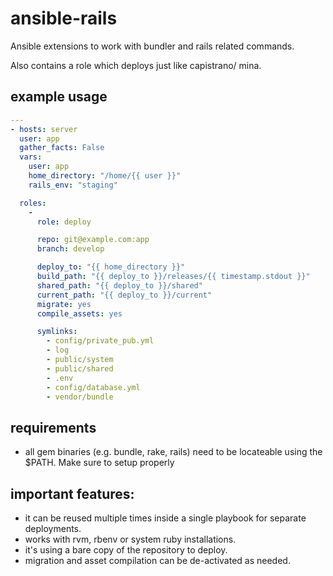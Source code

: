 # ansible-rails

Ansible extensions to work with bundler and rails related commands.

Also contains a role which deploys just like capistrano/ mina.

## example usage

``` yaml
---
- hosts: server
  user: app
  gather_facts: False
  vars:
    user: app
    home_directory: "/home/{{ user }}"
    rails_env: "staging"

  roles:
    -
      role: deploy

      repo: git@example.com:app
      branch: develop

      deploy_to: "{{ home_directory }}"
      build_path: "{{ deploy_to }}/releases/{{ timestamp.stdout }}"
      shared_path: "{{ deploy_to }}/shared"
      current_path: "{{ deploy_to }}/current"
      migrate: yes
      compile_assets: yes

      symlinks:
        - config/private_pub.yml
        - log
        - public/system
        - public/shared
        - .env
        - config/database.yml
        - vendor/bundle
```

## requirements

  - all gem binaries (e.g. bundle, rake, rails) need to be locateable using the $PATH. Make sure to setup properly

## important features:

  - it can be reused multiple times inside a single playbook for separate deployments.
  - works with rvm, rbenv or system ruby installations.
  - it's using a bare copy of the repository to deploy.
  - migration and asset compilation can be de-activated as needed.